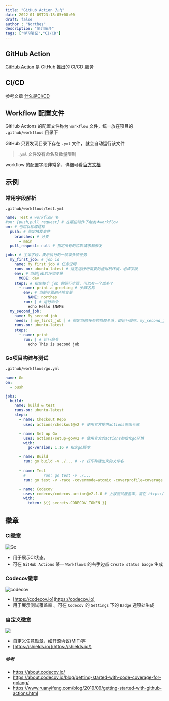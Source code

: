 ```yaml
---
title: "GitHub Action 入门"
date: 2022-01-09T23:18:05+08:00
draft: false
author : "Northes"
description: "简介简介"
tags: ["学习笔记","CI/CD"]
---
```


## GitHub Action

[GitHub Action](https://github.com/features/actions) 是 GitHub 推出的 CI/CD 服务

## CI/CD
参考文章 [什么是CI/CD](/posts/micro-service/ci-cd)

## Workflow 配置文件

GitHub Actions 的配置文件称为 `workflow` 文件，统一放在项目的 `.github/workflows` 目录下

GitHub 只要发现目录下存在 `.yml` 文件，就会自动运行该文件

>`.yml` 文件没有命名及数量限制

workflow 的配置字段非常多，详细可看[官方文档](https://docs.github.com/en/actions/learn-github-actions/workflow-syntax-for-github-actions)

## 示例
### 常用字段解析
`.github/workflows/test.yml`
```yaml
name: Test # workflow 名
#on: [push,pull_request] # 在哪些动作下触发本workflow
on: # 也可以写成这样
  push: # 指定触发事件
    branches: # 分支
      - main
  pull_request: null # 指定所有的拉取请求都触发

jobs: # 主体字段，表示执行的一项或多项任务
  my_first_job: # job id
    name: My first job # 任务说明
    runs-on: ubuntu-latest # 指定运行所需要的虚拟机环境，必填字段
    env: # 当前job的环境变量
      MODE: dev
    steps: # 指定每个 job 的运行步骤，可以有一个或多个
      - name: print a greeting # 步骤名称
        env: # 当前步骤的环境变量
          NAME: northes
        run: | # 运行命令
          echo Hello $NAME
  my_second_job:
    name: My second job
    needs: [ my_first_job ] # 规定当前任务的依赖关系，即运行顺序。my_second_job 需要在 my_first_job 之后运行
    runs-on: ubuntu-latest
    steps:
      - name: print
        run: | # 运行命令
          echo This is second job
```
### Go项目构建与测试
`.github/workflows/go.yml`
```yaml
name: Go
on:
  - push

jobs:
  build:
    name: build & test
    runs-on: ubuntu-latest
    steps:
      - name: Checkout Repo
        uses: actions/checkout@v2 # 使用官方提供actions签出仓库

      - name: Set up Go
        uses: actions/setup-go@v2 # 使用官方的actions初始化go环境
        with:
          go-version: 1.16 # 指定go版本

      - name: Build
        run: go build -v ./... # -v 打印构建出来的文件名

      - name: Test
        #        run: go test -v ./...
        run: go test -v -race -covermode=atomic -coverprofile=coverage.out ./... # 生成覆盖率测试报告，用以上传codecov

      - name: Codecov
        uses: codecov/codecov-action@v2.1.0 # 上报测试覆盖率，需在 https://about.codecov.io/ 注册账号并在GitHub设置secrets
        with:
          token: ${{ secrets.CODECOV_TOKEN }}
```

## 徽章
### CI徽章
![Go](https://github.com/northes/action-test/actions/workflows/go.yml/badge.svg?branch=dev)

- 用于展示CI状态。
- 可在 `GitHub Actions` 某一 `Workflows` 的右手边点 `Create status badge` 生成

### Codecov徽章
![codecov](https://codecov.io/gh/northes/action-test/branch/main/graph/badge.svg?token=TN33IN4UGZ)

- [https://codecov.io](https://codecov.io)
- 用于展示测试覆盖率 。可在 `Codecov` 的 `Settings` 下的 `Badge` 选项处生成 

### 自定义徽章
![](https://img.shields.io/badge/license-MIT-green)

- 自定义任意勋章，如开源协议(MIT)等
- [https://shields.io/](https://shields.io/)

##### 参考
- https://about.codecov.io/
- https://about.codecov.io/blog/getting-started-with-code-coverage-for-golang/
- https://www.ruanyifeng.com/blog/2019/09/getting-started-with-github-actions.html